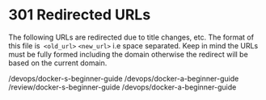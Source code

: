 # 301 Redirected URLs

The following URLs are redirected due to title changes, etc.  The format of this file is` <old_url>` `<new_url>` i.e space separated.  Keep in mind the URLs must be fully formed including the domain otherwise the redirect will be based on the current domain.

/devops/docker-s-beginner-guide /devops/docker-a-beginner-guide
/review/docker-s-beginner-guide /devops/docker-a-beginner-guide
